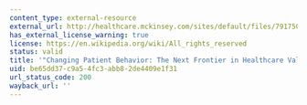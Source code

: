 ```yaml
---
content_type: external-resource
external_url: http://healthcare.mckinsey.com/sites/default/files/791750_Changing_Patient_Behavior_the_Next_Frontier_in_Healthcare_Value.pdf
has_external_license_warning: true
license: https://en.wikipedia.org/wiki/All_rights_reserved
status: valid
title: '"Changing Patient Behavior: The Next Frontier in Healthcare Value." (PDF)'
uid: be65dd37-c9a5-4fc3-abb8-2de4409e1f31
url_status_code: 200
wayback_url: ''
---
```

